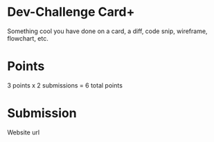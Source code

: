 # Dev-Challenge Card+

  Something cool you have done on a card, a diff, code snip, wireframe, flowchart, etc.

# Points
  3 points x 2 submissions = 6 total points

# Submission
  Website url